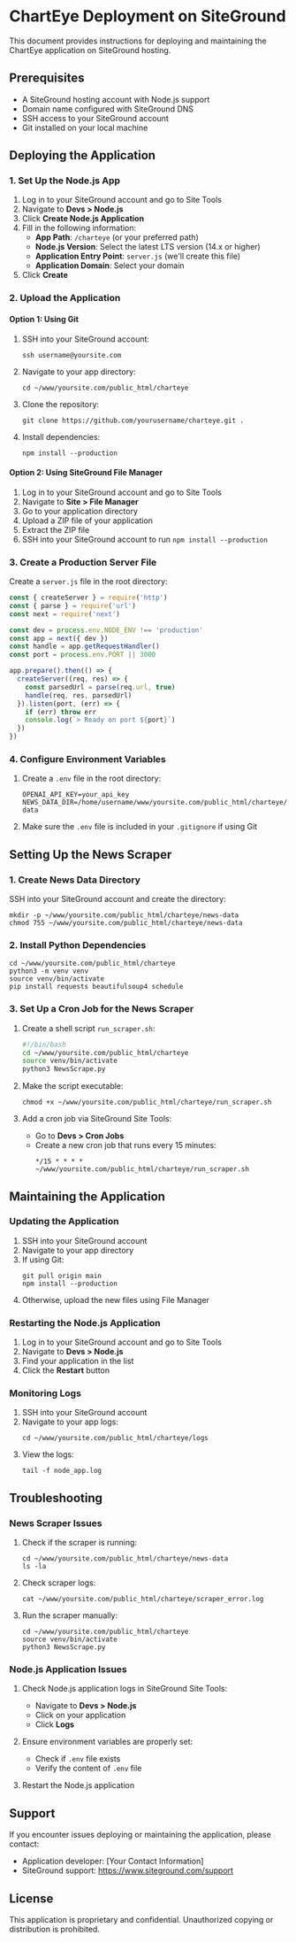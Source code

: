 # ChartEye Deployment on SiteGround

This document provides instructions for deploying and maintaining the ChartEye application on SiteGround hosting.

## Prerequisites

- A SiteGround hosting account with Node.js support
- Domain name configured with SiteGround DNS
- SSH access to your SiteGround account
- Git installed on your local machine

## Deploying the Application

### 1. Set Up the Node.js App

1. Log in to your SiteGround account and go to Site Tools
2. Navigate to **Devs > Node.js**
3. Click **Create Node.js Application**
4. Fill in the following information:
   - **App Path**: `/charteye` (or your preferred path)
   - **Node.js Version**: Select the latest LTS version (14.x or higher)
   - **Application Entry Point**: `server.js` (we'll create this file)
   - **Application Domain**: Select your domain
5. Click **Create**

### 2. Upload the Application

#### Option 1: Using Git

1. SSH into your SiteGround account:
   ```
   ssh username@yoursite.com
   ```

2. Navigate to your app directory:
   ```
   cd ~/www/yoursite.com/public_html/charteye
   ```

3. Clone the repository:
   ```
   git clone https://github.com/yourusername/charteye.git .
   ```

4. Install dependencies:
   ```
   npm install --production
   ```

#### Option 2: Using SiteGround File Manager

1. Log in to your SiteGround account and go to Site Tools
2. Navigate to **Site > File Manager**
3. Go to your application directory
4. Upload a ZIP file of your application
5. Extract the ZIP file
6. SSH into your SiteGround account to run `npm install --production`

### 3. Create a Production Server File

Create a `server.js` file in the root directory:

```javascript
const { createServer } = require('http')
const { parse } = require('url')
const next = require('next')

const dev = process.env.NODE_ENV !== 'production'
const app = next({ dev })
const handle = app.getRequestHandler()
const port = process.env.PORT || 3000

app.prepare().then(() => {
  createServer((req, res) => {
    const parsedUrl = parse(req.url, true)
    handle(req, res, parsedUrl)
  }).listen(port, (err) => {
    if (err) throw err
    console.log(`> Ready on port ${port}`)
  })
})
```

### 4. Configure Environment Variables

1. Create a `.env` file in the root directory:
   ```
   OPENAI_API_KEY=your_api_key
   NEWS_DATA_DIR=/home/username/www/yoursite.com/public_html/charteye/news-data
   ```

2. Make sure the `.env` file is included in your `.gitignore` if using Git

## Setting Up the News Scraper

### 1. Create News Data Directory

SSH into your SiteGround account and create the directory:

```
mkdir -p ~/www/yoursite.com/public_html/charteye/news-data
chmod 755 ~/www/yoursite.com/public_html/charteye/news-data
```

### 2. Install Python Dependencies

```
cd ~/www/yoursite.com/public_html/charteye
python3 -m venv venv
source venv/bin/activate
pip install requests beautifulsoup4 schedule
```

### 3. Set Up a Cron Job for the News Scraper

1. Create a shell script `run_scraper.sh`:
   ```bash
   #!/bin/bash
   cd ~/www/yoursite.com/public_html/charteye
   source venv/bin/activate
   python3 NewsScrape.py
   ```

2. Make the script executable:
   ```
   chmod +x ~/www/yoursite.com/public_html/charteye/run_scraper.sh
   ```

3. Add a cron job via SiteGround Site Tools:
   - Go to **Devs > Cron Jobs**
   - Create a new cron job that runs every 15 minutes:
     ```
     */15 * * * * ~/www/yoursite.com/public_html/charteye/run_scraper.sh
     ```

## Maintaining the Application

### Updating the Application

1. SSH into your SiteGround account
2. Navigate to your app directory
3. If using Git:
   ```
   git pull origin main
   npm install --production
   ```
4. Otherwise, upload the new files using File Manager

### Restarting the Node.js Application

1. Log in to your SiteGround account and go to Site Tools
2. Navigate to **Devs > Node.js**
3. Find your application in the list
4. Click the **Restart** button

### Monitoring Logs

1. SSH into your SiteGround account
2. Navigate to your app logs:
   ```
   cd ~/www/yoursite.com/public_html/charteye/logs
   ```
3. View the logs:
   ```
   tail -f node_app.log
   ```

## Troubleshooting

### News Scraper Issues

1. Check if the scraper is running:
   ```
   cd ~/www/yoursite.com/public_html/charteye/news-data
   ls -la
   ```

2. Check scraper logs:
   ```
   cat ~/www/yoursite.com/public_html/charteye/scraper_error.log
   ```

3. Run the scraper manually:
   ```
   cd ~/www/yoursite.com/public_html/charteye
   source venv/bin/activate
   python3 NewsScrape.py
   ```

### Node.js Application Issues

1. Check Node.js application logs in SiteGround Site Tools:
   - Navigate to **Devs > Node.js**
   - Click on your application
   - Click **Logs**

2. Ensure environment variables are properly set:
   - Check if `.env` file exists
   - Verify the content of `.env` file

3. Restart the Node.js application

## Support

If you encounter issues deploying or maintaining the application, please contact:

- Application developer: [Your Contact Information]
- SiteGround support: https://www.siteground.com/support

## License

This application is proprietary and confidential. Unauthorized copying or distribution is prohibited. 